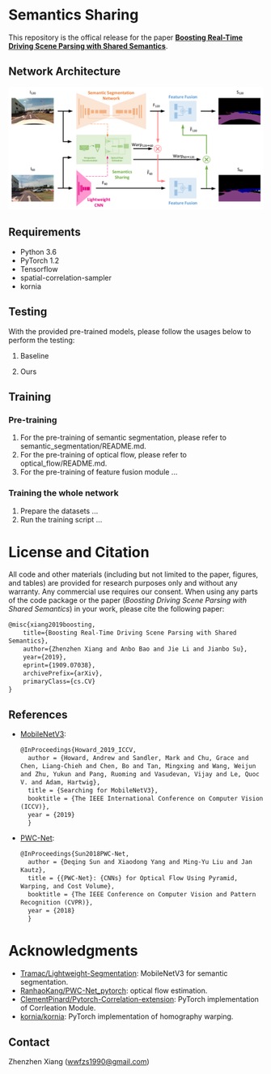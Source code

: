 # Semantics Sharing

This repository is the offical release for the paper <a href="https://arxiv.org/pdf/1909.07038.pdf"><strong>Boosting Real-Time Driving Scene Parsing with Shared Semantics</strong></a>.

## Network Architecture
![](resource/network.png)

## Requirements
- Python 3.6
- PyTorch 1.2
- Tensorflow
- spatial-correlation-sampler
- kornia

## Testing

With the provided pre-trained models, please follow the usages below to perform the testing:

1. Baseline
   
2. Ours

## Training

### Pre-training

1. For the pre-training of semantic segmentation, please refer to semantic_segmentation/README.md.
2. For the pre-training of optical flow, please refer to optical_flow/README.md.
3. For the pre-training of feature fusion module ...

### Training the whole network

1. Prepare the datasets ...
2. Run the training script ...

# License and Citation 
All code and other materials (including but not limited to the paper, figures, and tables) are provided for research purposes only and without any warranty. Any commercial use requires our consent. When using any parts of the code package or the paper (<i>Boosting Driving Scene Parsing with Shared Semantics</i>) in your work, please cite the following paper:

<pre><code>@misc{xiang2019boosting,
    title={Boosting Real-Time Driving Scene Parsing with Shared Semantics},
    author={Zhenzhen Xiang and Anbo Bao and Jie Li and Jianbo Su},
    year={2019},
    eprint={1909.07038},
    archivePrefix={arXiv},
    primaryClass={cs.CV}
}</code></pre>

## References

- <a href="http://openaccess.thecvf.com/content_ICCV_2019/papers/Howard_Searching_for_MobileNetV3_ICCV_2019_paper.pdf">MobileNetV3</a>:
    <pre><code>@InProceedings{Howard_2019_ICCV,
    author = {Howard, Andrew and Sandler, Mark and Chu, Grace and Chen, Liang-Chieh and Chen, Bo and Tan, Mingxing and Wang, Weijun and Zhu, Yukun and Pang, Ruoming and Vasudevan, Vijay and Le, Quoc V. and Adam, Hartwig},
    title = {Searching for MobileNetV3},
    booktitle = {The IEEE International Conference on Computer Vision (ICCV)},
    year = {2019}
    }</code></pre>

- <a href="http://openaccess.thecvf.com/content_cvpr_2018/papers/Sun_PWC-Net_CNNs_for_CVPR_2018_paper.pdf">PWC-Net</a>:
    <pre><code>@InProceedings{Sun2018PWC-Net,
    author = {Deqing Sun and Xiaodong Yang and Ming-Yu Liu and Jan Kautz},
    title = {{PWC-Net}: {CNNs} for Optical Flow Using Pyramid, Warping, and Cost Volume},
    booktitle = {The IEEE Conference on Computer Vision and Pattern Recognition (CVPR)},
    year = {2018}
    }</code></pre>

# Acknowledgments
- [Tramac/Lightweight-Segmentation](https://github.com/Tramac/Lightweight-Segmentation): MobileNetV3 for semantic segmentation.
- [RanhaoKang/PWC-Net_pytorch](https://github.com/RanhaoKang/PWC-Net_pytorch): optical flow estimation.
- [ClementPinard/Pytorch-Correlation-extension](https://github.com/ClementPinard/Pytorch-Correlation-extension): PyTorch implementation of Corrleation Module.
- [kornia/kornia](https://github.com/kornia/kornia): PyTorch implementation of homography warping.

## Contact
Zhenzhen Xiang (wwfzs1990@gmail.com)